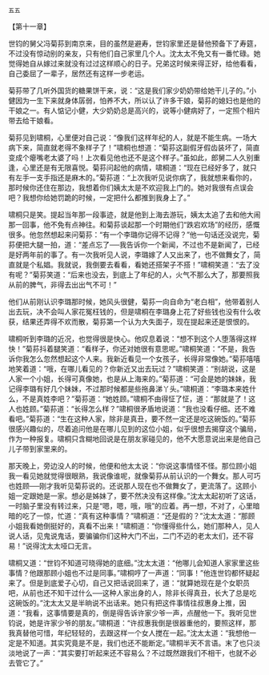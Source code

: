     五五 

   【第十一章】

   世钧的舅父冯菊荪到南京来，目的虽然是避寿，世钧家里还是替他预备下了寿筵，不过没有惊动别的亲友，只有他们自己家里几个人。沈太太不免又有一番忙碌。她觉得她自从嫁过来就没有过过这样顺心的日子。兄弟这时候来得正好，给他看看，自己委屈了一辈子，居然还有这样一步老运。

   菊荪带了几听外国货的糖果饼干来，说：“这是我们家少奶奶带给她干儿子的。”小健因为一生下来就身体孱弱，怕养不大，所以认了许多干娘，菊荪的媳妇也是他的干娘之一。有人惦记小健，大少奶奶总是高兴的，说等小健病好了，一定照个相片带去给干娘看。

   菊荪见到啸桐，心里便对自己说：“像我们这样年纪的人，就是不能生病。一场大病下来，简直就老得不象样子了！”啸桐也想道：“菊荪这副假牙假齿装坏了，简直变成个瘪嘴老太婆了吗！上次看见他也还不是这个样子。”虽如此，郎舅二人久别重逢，心里还是有无限喜悦。菊荪问起他的病情，啸桐道：“现在已经好多了，就只有左手一支手指还是麻木的。”菊荪道：“上次我听见说你病了，我就想来看你的，那时候你还住在那边，我想着你们姨太太是不欢迎我上门的。她对我很有点误会吧？我想你给她罚跪的时候，一定把什么都推到我身上了。”

   啸桐只是笑。提起当年那一段事迹，就是他到上海去游玩，姨太太追了去和他大闹那一回事，他不免有点神往。和菊荪谈起那一个时期他们“跌宕欢场”的经历，感慨很多。他忽然想起来问菊荪：“有一个李璐你记得不记得？”他一句话还没说完，菊荪便把大腿一拍，道：“差点忘了──我告诉你一个新闻，不过也不是新闻了，已经是好两年前的事了。有一次我听见人说，李璐嫁了人又出来了，也不做舞女了，简直就是个私娼。我就说，我倒要去看看，看她还搭架子不搭！”啸桐笑道：“去了没有呢？”菊荪笑道：“后来也没去，到底上了年纪的人，火气不那么大了，那要照我从前的脾气，非得去出出气不可！”

   他们从前刚认识李璐那时候，她风头很健，菊荪一向自命为“老白相”，他带着别人出去玩，决不会叫人家花冤枉钱的，但是啸桐在李璐身上花了好些钱也没有什么收获，结果还弄得不欢而散，菊荪第一个认为大失面子，现在提起来还是恨恨的。

   啸桐听到李璐的近况，也觉得很是快心。他叹息着说：“想不到这个人堕落得这样快！”菊荪抖着腿笑道：“看样子，你还对她很有意思呢。”啸桐笑道：“不是，我告诉你我怎么忽然想起这个人来。我新近看见一个女孩子，长得非常像她。”菊荪嘻嘻地笑着道：“哦，在哪儿看见的？你新近又出去玩过？”啸桐笑道：“别胡说，这是人家一个小姐，长得可真像她，也是从上海来的。”菊荪道：“可会是她的妹妹，我记得李璐有好几个妹妹，不过那时候都是些拖鼻涕丫头。”啸桐道：“李璐本来姓什么，不是真姓李吧？”菊荪道：“她姓顾。”啸桐不由得怔了怔，道：“那就是了！这人也姓顾。”菊荪道：“长得怎么样？”啸桐很矛盾地说道：“我也没看仔细。还不难看吧。”菊荪道：“生在这种人家，除非是真丑，要不然一定还是吃这碗饭的。”菊荪很感兴趣似的，尽着追问他是在哪儿见到的这位小姐，似乎很想去揭穿这个骗局，作为一种报复。啸桐只含糊地回说是在朋友家碰见的，他不大愿意说出来是他自己儿子带到家里来的。

   那天晚上，旁边没人的时候，他便和他太太说：“你说这事情怪不怪。那位顾小姐我一看见她就觉得很眼熟，我说像谁呢，就像菊荪从前认识的一个舞女。那人可巧也姓顾──刚才我听见菊荪说的。还说那人现在也不做舞女了，更流落了。这顾小姐一定跟她是一家。想必是姊妹了，要不然决没有这样像。”沈太太起初听了这话，一时脑子里没有转过来，只是“嗯，嗯，哦，哦”的应着。再一想，不对了，心里暗暗的吃了一惊，忙道：“真有这种事情？”啸桐道：“还是假的？”沈太太道：“那顾小姐我看她倒挺好的，真看不出来！”啸桐道：“你懂得些什么，她们那种人，见人说人话，见鬼说鬼话，要骗骗你们这种大门不出，二门不迈的老太太们，还不容易！”说得沈太太哑口无言。

   啸桐又道：“世钧不知道可晓得她的底细。”沈太太道：“他哪儿会知道人家家里这些事情？他跟那顾小姐也不过是同事。”啸桐哼了一声道：“同事！”他连世钧都怀疑起来了。但是到底爱子心切，自己又把话说回来了，道：“就算她现在是个女职员吧，从前也还不知干过什么──这种人家出身的人，除非长得真丑，长大了总是吃这碗饭的。”沈太太又是半晌说不出话来。她只有把这件事情往叔惠身上推，因道：“我看，这事情要是真的，倒是得告诉许家少爷一声，点醒他一下。我听见世钧说，她是许家少爷的朋友。”啸桐道：“许叔惠我倒是很器重他的，要照这样，那我真替他可惜，年纪轻轻的，去跟这样一个女人搅在一起。”沈太太道：“我想他一定是不知道。其实究竟是不是，我们也还不能断定。”啸桐半天不言语。末了也只淡淡地说了一声：“其实要打听起来还不容易么？不过既然跟我们不相干，也就不必去管它了。”

